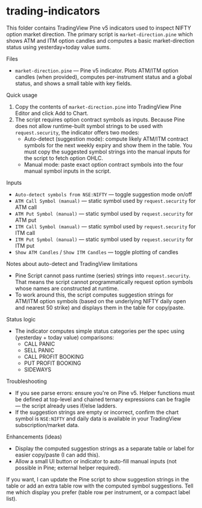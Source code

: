 # trading-indicators

This folder contains TradingView Pine v5 indicators used to inspect NIFTY option market direction. The primary script is `market-direction.pine` which shows ATM and ITM option candles and computes a basic market-direction status using yesterday+today value sums.

Files
- `market-direction.pine` — Pine v5 indicator. Plots ATM/ITM option candles (when provided), computes per-instrument status and a global status, and shows a small table with key fields.

Quick usage
1. Copy the contents of `market-direction.pine` into TradingView Pine Editor and click Add to Chart.
2. The script requires option contract symbols as inputs. Because Pine does not allow runtime-built symbol strings to be used with `request.security`, the indicator offers two modes:
	 - Auto-detect (suggestion mode): compute likely ATM/ITM contract symbols for the next weekly expiry and show them in the table. You must copy the suggested symbol strings into the manual inputs for the script to fetch option OHLC.
	 - Manual mode: paste exact option contract symbols into the four manual symbol inputs in the script.

Inputs
- `Auto-detect symbols from NSE:NIFTY` — toggle suggestion mode on/off
- `ATM Call Symbol (manual)` — static symbol used by `request.security` for ATM call
- `ATM Put Symbol (manual)` — static symbol used by `request.security` for ATM put
- `ITM Call Symbol (manual)` — static symbol used by `request.security` for ITM call
- `ITM Put Symbol (manual)` — static symbol used by `request.security` for ITM put
- `Show ATM Candles` / `Show ITM Candles` — toggle plotting of candles

Notes about auto-detect and TradingView limitations
- Pine Script cannot pass runtime (series) strings into `request.security`. That means the script cannot programmatically request option symbols whose names are constructed at runtime.
- To work around this, the script computes suggestion strings for ATM/ITM option symbols (based on the underlying NIFTY daily open and nearest 50 strike) and displays them in the table for copy/paste.

Status logic
- The indicator computes simple status categories per the spec using (yesterday + today value) comparisons:
	- CALL PANIC
	- SELL PANIC
	- CALL PROFIT BOOKING
	- PUT PROFIT BOOKING
	- SIDEWAYS

Troubleshooting
- If you see parse errors: ensure you're on Pine v5. Helper functions must be defined at top-level and chained ternary expressions can be fragile — the script already uses if/else ladders.
- If the suggestion strings are empty or incorrect, confirm the chart symbol is `NSE:NIFTY` and daily data is available in your TradingView subscription/market data.

Enhancements (ideas)
- Display the computed suggestion strings as a separate table or label for easier copy/paste (I can add this).
- Allow a small UI button or indicator to auto-fill manual inputs (not possible in Pine; external helper required).

If you want, I can update the Pine script to show suggestion strings in the table or add an extra table row with the computed symbol suggestions. Tell me which display you prefer (table row per instrument, or a compact label list).

